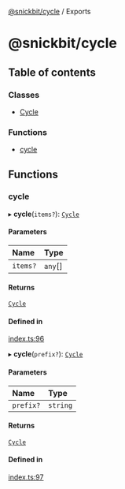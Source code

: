 [@snickbit/cycle](README.md) / Exports

# @snickbit/cycle

## Table of contents

### Classes

- [Cycle](classes/Cycle.md)

### Functions

- [cycle](modules.md#cycle)

## Functions

### cycle

▸ **cycle**(`items?`): [`Cycle`](classes/Cycle.md)

#### Parameters

| Name | Type |
| :------ | :------ |
| `items?` | `any`[] |

#### Returns

[`Cycle`](classes/Cycle.md)

#### Defined in

[index.ts:96](https://github.com/snickbit/snickbit.js/blob/166d3ad/packages/cycle/src/index.ts#L96)

▸ **cycle**(`prefix?`): [`Cycle`](classes/Cycle.md)

#### Parameters

| Name | Type |
| :------ | :------ |
| `prefix?` | `string` |

#### Returns

[`Cycle`](classes/Cycle.md)

#### Defined in

[index.ts:97](https://github.com/snickbit/snickbit.js/blob/166d3ad/packages/cycle/src/index.ts#L97)
